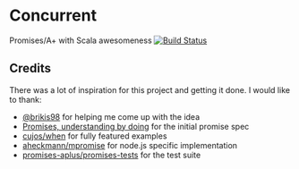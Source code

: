 Concurrent
==========

Promises/A+ with Scala awesomeness [![Build Status](https://travis-ci.org/pspeter3/concurrent.png)](https://travis-ci.org/pspeter3/concurrent)

Credits
-------

There was a lot of inspiration for this project and getting it done. I would
like to thank:

- [@brikis98](https://github.com/brikis98) for helping me come up with the idea
- [Promises, understanding by doing](http://modernjavascript.blogspot.com/2013/08/promisesa-understanding-by-doing.html) for the initial promise spec
- [cujos/when](https://github.com/cujojs/when) for fully featured examples
- [aheckmann/mpromise](https://github.com/aheckmann/mpromise) for node.js specific implementation
- [promises-aplus/promises-tests](https://github.com/promises-aplus/promises-tests) for the test suite
